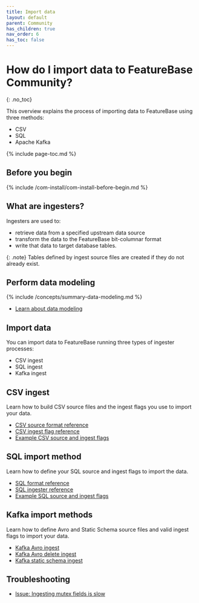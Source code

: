 ```yaml
---
title: Import data
layout: default
parent: Community
has_children: true
nav_order: 6
has_toc: false
---
```


# How do I import data to FeatureBase Community?
{: .no_toc}

This overview explains the process of importing data to FeatureBase using three methods:
* CSV
* SQL
* Apache Kafka

{% include page-toc.md %}

## Before you begin

{% include /com-install/com-install-before-begin.md %}

## What are ingesters?

Ingesters are used to:
* retrieve data from a specified upstream data source
* transform the data to the FeatureBase bit-columnar format
* write that data to target database tables.

{: .note}
Tables defined by ingest source files are created if they do not already exist.

## Perform data modeling

{% include /concepts/summary-data-modeling.md %}

* [Learn about data modeling](/docs/concepts/overview-data-modeling/)

## Import data

You can import data to FeatureBase running three types of ingester processes:

* CSV ingest
* SQL ingest
* Kafka ingest

## CSV ingest

Learn how to build CSV source files and the ingest flags you use to import your data.

* [CSV source format reference](/docs/community/com-ingest/com-ingest-source-csv)
* [CSV ingest flag reference](/docs/community/com-ingest/com-ingest-flags-csv)
* [Example CSV source and ingest flags](/docs/community/com-ingest/com-ingest-example-csv)

## SQL import method

Learn how to define your SQL source and ingest flags to import the data.

* [SQL format reference](/docs/community/com-ingest/com-ingest-source-sql)
* [SQL ingester reference](/docs/community/com-ingest/com-ingest-flags-sql)
* [Example SQL source and ingest flags](/docs/community/com-ingest/com-ingest-example-sql)

## Kafka import methods

Learn how to define Avro and Static Schema source files and valid ingest flags to import your data.

* [Kafka Avro ingest](/docs/community/com-ingest/com-ingest-source-kafka-avro)
* [Kafka Avro delete ingest](/docs/community/com-ingest/com-ingest-source-kafka-avro-delete)
* [Kafka static schema ingest](/docs/community/com-ingest/com-ingest-source-kafka-static)

## Troubleshooting

* [Issue: Ingesting mutex fields is slow](/docs/community/com-troubleshooting/com-issue-ingest-mutex-fields)

